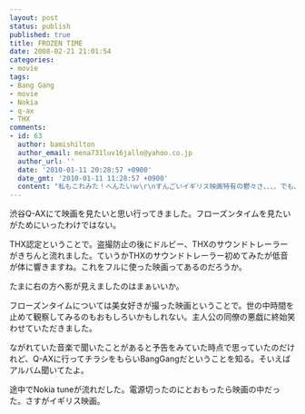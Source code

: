 ```yaml
---
layout: post
status: publish
published: true
title: FROZEN TIME
date: 2008-02-21 21:01:54
categories:
- movie
tags:
- Bang Gang
- movie
- Nokia
- q-ax
- THX
comments:
- id: 63
  author: bamishilton
  author_email: mena731luv16jallo@yahoo.co.jp
  author_url: ''
  date: '2010-01-11 20:28:57 +0900'
  date_gmt: '2010-01-11 11:28:57 +0900'
  content: "私もこれみた！へんたいｗ\r\nすんごいイギリス映画特有の鬱々さ、、、、でも、ラストのキラキラしたシーンがすきだったな。"
---
```

渋谷Q-AXにて映画を見たいと思い行ってきました。フローズンタイムを見たいがためにいったわけではない。

THX認定ということで。盗撮防止の後にドルビー、THXのサウンドトレーラーがきちんと流れました。ていうかTHXのサウンドトレーラー初めてみたが低音が体に響きますね。これをフルに使った映画ってあるのだろうか。

たまに右の方へ影が見えましたのはまぁいいか。

フローズンタイムについては美女好きが撮った映画ということで。世の中時間を止めて観察してみるのもおもしろいかもしれない。主人公の同僚の悪戯に終始笑わせていただきました。

ながれていた音楽で聞いたことがあると予告をみていた時点で思っていたのだけれど、Q-AXに行ってチラシをもらいBangGangだということを知る。そいえばアルバム聞いてたよ。

途中でNokia tuneが流れだした。電源切ったのにとおもったら映画の中だった。さすがイギリス映画。
